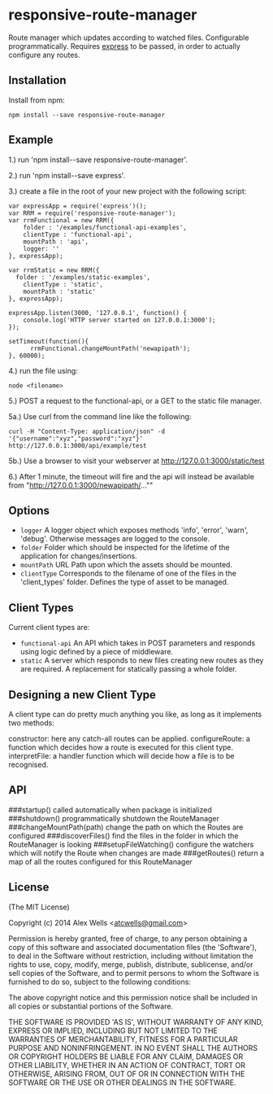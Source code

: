 # responsive-route-manager

Route manager which updates according to watched files. Configurable programmatically. Requires [express](https://github.com/strongloop/express) to be passed, in order to actually configure any routes.

## Installation

Install from npm:

    npm install --save responsive-route-manager

## Example

1.) run 'npm install--save responsive-route-manager'.

2.) run 'npm install--save express'.

3.) create a file in the root of your new project with the following script:

    var expressApp = require('express')();
    var RRM = require('responsive-route-manager');
    var rrmFunctional = new RRM({
        folder : '/examples/functional-api-examples',
        clientType : 'functional-api',
        mountPath : 'api',
        logger: ''
    }, expressApp);

    var rrmStatic = new RRM({
      folder : '/examples/static-examples',
        clientType : 'static',
        mountPath : 'static'
    }, expressApp);

    expressApp.listen(3000, '127.0.0.1', function() {
        console.log('HTTP server started on 127.0.0.1:3000');
    });

    setTimeout(function(){
          rrmFunctional.changeMountPath('newapipath');
    }, 60000);

4.) run the file using:

    node <filename>

5.) POST a request to the functional-api, or a GET to the static file manager.

5a.) Use curl from the command line like the following:

    curl -H "Content-Type: application/json" -d '{"username":"xyz","password":"xyz"}' http://127.0.0.1:3000/api/example/test

5b.) Use a browser to visit your webserver at http://127.0.0.1:3000/static/test

6.) After 1 minute, the timeout will fire and the api will instead be available from "http://127.0.0.1:3000/newapipath/...""

## Options

  - `logger` A logger object which exposes methods 'info', 'error', 'warn', 'debug'. Otherwise messages are logged to the console.
  - `folder` Folder which should be inspected for the lifetime of the application for changes/insertions.
  - `mountPath` URL Path upon which the assets should be mounted.
  - `clientType` Corresponds to the filename of one of the files in the 'client_types' folder. Defines the type of asset to be managed.

## Client Types  

Current client types are:

  - `functional-api` An API which takes in POST parameters and responds using logic defined by a piece of middleware.
  - `static` A server which responds to new files creating new routes as they are required. A replacement for statically passing a whole folder.

## Designing a new Client Type

A client type can do pretty much anything you like, as long as it implements two methods:

constructor: here any catch-all routes can be applied.
configureRoute: a function which decides how a route is executed for this client type.
interpretFile: a handler function which will decide how a file is to be recognised.

## API

###startup()
called automatically when package is initialized
###shutdown()
programmatically shutdown the RouteManager
###changeMountPath(path)
change the path on which the Routes are configured
###discoverFiles()
find the files in the folder in which the RouteManager is looking
###setupFileWatching()
configure the watchers which will notify the Route when changes are made
###getRoutes()
return a map of all the routes configured for this RouteManager

## License

(The MIT License)

Copyright (c) 2014 Alex Wells &lt;atcwells@gmail.com&gt;

Permission is hereby granted, free of charge, to any person obtaining
a copy of this software and associated documentation files (the
'Software'), to deal in the Software without restriction, including
without limitation the rights to use, copy, modify, merge, publish,
distribute, sublicense, and/or sell copies of the Software, and to
permit persons to whom the Software is furnished to do so, subject to
the following conditions:

The above copyright notice and this permission notice shall be
included in all copies or substantial portions of the Software.

THE SOFTWARE IS PROVIDED 'AS IS', WITHOUT WARRANTY OF ANY KIND,
EXPRESS OR IMPLIED, INCLUDING BUT NOT LIMITED TO THE WARRANTIES OF
MERCHANTABILITY, FITNESS FOR A PARTICULAR PURPOSE AND NONINFRINGEMENT.
IN NO EVENT SHALL THE AUTHORS OR COPYRIGHT HOLDERS BE LIABLE FOR ANY
CLAIM, DAMAGES OR OTHER LIABILITY, WHETHER IN AN ACTION OF CONTRACT,
TORT OR OTHERWISE, ARISING FROM, OUT OF OR IN CONNECTION WITH THE
SOFTWARE OR THE USE OR OTHER DEALINGS IN THE SOFTWARE.
